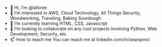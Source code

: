 - 👋 Hi, I’m @lafonte
- 👀 I’m interested in AWS, Cloud Technology, All Things Security,  Woodworking, Traveling, Baking Sourdough
- 🌱 I’m currently learning HTML, CSS, Javascript
- 💞️ I’m looking to collaborate on any cool projects involving Python, Web Development, Security, etc.
- 📫 How to reach me 
You can reach me at linkedin.com/in/seanpmcl

<!---
lafonte/lafonte is a ✨ special ✨ repository because its `README.md` (this file) appears on your GitHub profile.
You can click the Preview link to take a look at your changes.
--->
